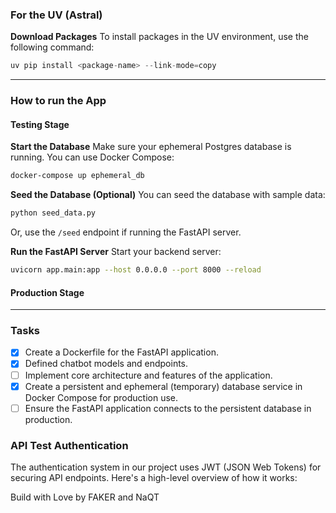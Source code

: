 ### For the UV (Astral)

**Download Packages**
To install packages in the UV environment, use the following command:
```python
uv pip install <package-name> --link-mode=copy
```

---

### How to run the App

#### Testing Stage

**Start the Database**
Make sure your ephemeral Postgres database is running. You can use Docker Compose:

```bash
docker-compose up ephemeral_db
```

**Seed the Database (Optional)**
You can seed the database with sample data:

```bash
python seed_data.py
```

Or, use the `/seed` endpoint if running the FastAPI server.

**Run the FastAPI Server**
Start your backend server:

```bash
uvicorn app.main:app --host 0.0.0.0 --port 8000 --reload
```

#### Production Stage


---
### Tasks

- [x] Create a Dockerfile for the FastAPI application.
- [x] Defined chatbot models and endpoints.
- [ ] Implement core architecture and features of the application.
- [x] Create a persistent and ephemeral (temporary) database service in Docker Compose for production use.
- [ ] Ensure the FastAPI application connects to the persistent database in production.

### API Test Authentication

The authentication system in our project uses JWT (JSON Web Tokens) for securing API endpoints. Here's a high-level overview of how it works:


Build with Love by FAKER and NaQT